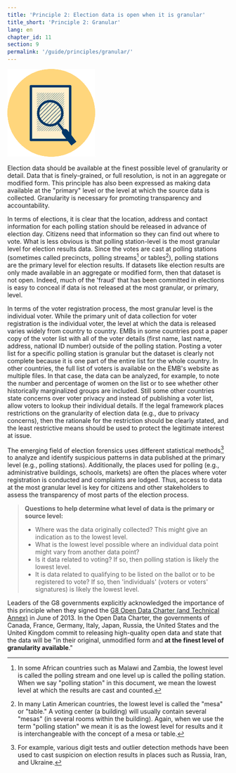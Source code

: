 ```yaml
---
title: 'Principle 2: Election data is open when it is granular'
title_short: 'Principle 2: Granular'
lang: en
chapter_id: 11
section: 9
permalink: '/guide/principles/granular/'
---
```


![Granular](/assets/images/inventory/principles/granular.png)

Election data should be available at the finest possible level of granularity or detail. Data that is finely-grained, or full resolution, is not in an aggregate or modified form. This principle has also been expressed as making data available at the "primary" level or the level at which the source data is collected. Granularity is necessary for promoting transparency and accountability.

In terms of elections, it is clear that the location, address and contact information for each polling station should be released in advance of election day. Citizens need that information so they can find out where to vote. What is less obvious is that polling station-level is the most granular level for election results data. Since the votes are cast at polling stations (sometimes called precincts, polling streams[^1] or tables[^2]), polling stations are the primary level for election results. If datasets like election results are only made available in an aggregate or modified form, then that dataset is not open. Indeed, much of the 'fraud' that has been committed in elections is easy to conceal if data is not released at the most granular, or primary, level.

In terms of the voter registration process, the most granular level is the individual voter. While the primary unit of data collection for voter registration is the individual voter, the level at which the data is released varies widely from country to country. EMBs in some countries post a paper copy of the voter list with all of the voter details (first name, last name, address, national ID number) outside of the polling station. Posting a voter list for a specific polling station is granular but the dataset is clearly not complete because it is one part of the entire list for the whole country. In other countries, the full list of voters is available on the EMB's website as multiple files. In that case, the data can be analyzed, for example, to note the number and percentage of women on the list or to see whether other historically marginalized groups are included. Still some other countries state concerns over voter privacy and instead of publishing a voter list, allow voters to lookup their individual details. If the legal framework places restrictions on the granularity of election data (e.g., due to privacy concerns), then the rationale for the restriction should be clearly stated, and the least restrictive means should be used to protect the legitimate interest at issue.

The emerging field of election forensics uses different statistical methods[^3] to analyze and identify suspicious patterns in data published at the primary level (e.g., polling stations). Additionally, the places used for polling (e.g., administrative buildings, schools, markets) are often the places where voter registration is conducted and complaints are lodged. Thus, access to data at the most granular level is key for citizens and other stakeholders to assess the transparency of most parts of the election process.

> **Questions to help determine what level of data is the primary or source level:**
>
> - Where was the data originally collected? This might give an indication as to the lowest level.
> - What is the lowest level possible where an individual data point might vary from another data point?
> - Is it data related to voting? If so, then polling station is likely the lowest level.
> - It is data related to qualifying to be listed on the ballot or to be registered to vote? If so, then 'individuals' (voters or voters' signatures) is likely the lowest level.

Leaders of the G8 governments explicitly acknowledged the importance of this principle when they signed the [G8 Open Data Charter (and Technical Annex)](https://www.gov.uk/government/publications/open-data-charter/g8-open-data-charter-and-technical-annex#principle-2-quality-and-quantity) in June of 2013. In the Open Data Charter, the governments of Canada, France, Germany, Italy, Japan, Russia, the United States and the United Kingdom commit to releasing high-quality open data and state that the data will be "in their original, unmodified form and **at the finest level of granularity available**."

[^1]: In some African countries such as Malawi and Zambia, the lowest level is called the polling stream and one level up is called the polling station. When we say "polling station" in this document, we mean the lowest level at which the results are cast and counted.
[^2]: In many Latin American countries, the lowest level is called the "mesa" or "table." A voting center (a building) will usually contain several "mesas" (in several rooms within the building). Again, when we use the term "polling station" we mean it is as the lowest level for results and it is interchangeable with the concept of a mesa or table.
[^3]: For example, various digit tests and outlier detection methods have been used to cast suspicion on election results in places such as Russia, Iran, and Ukraine.
